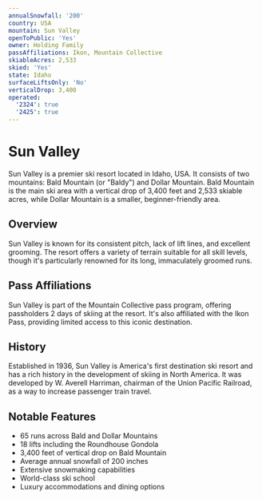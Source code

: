 ```yaml
---
annualSnowfall: '200'
country: USA
mountain: Sun Valley
openToPublic: 'Yes'
owner: Holding Family
passAffiliations: Ikon, Mountain Collective
skiableAcres: 2,533
skied: 'Yes'
state: Idaho
surfaceLiftsOnly: 'No'
verticalDrop: 3,400
operated:
  '2324': true
  '2425': true
---
```



# Sun Valley

Sun Valley is a premier ski resort located in Idaho, USA. It consists of two mountains: Bald Mountain (or "Baldy") and Dollar Mountain. Bald Mountain is the main ski area with a vertical drop of 3,400 feet and 2,533 skiable acres, while Dollar Mountain is a smaller, beginner-friendly area.

## Overview

Sun Valley is known for its consistent pitch, lack of lift lines, and excellent grooming. The resort offers a variety of terrain suitable for all skill levels, though it's particularly renowned for its long, immaculately groomed runs.

## Pass Affiliations

Sun Valley is part of the Mountain Collective pass program, offering passholders 2 days of skiing at the resort. It's also affiliated with the Ikon Pass, providing limited access to this iconic destination.

## History

Established in 1936, Sun Valley is America's first destination ski resort and has a rich history in the development of skiing in North America. It was developed by W. Averell Harriman, chairman of the Union Pacific Railroad, as a way to increase passenger train travel.

## Notable Features

- 65 runs across Bald and Dollar Mountains
- 18 lifts including the Roundhouse Gondola
- 3,400 feet of vertical drop on Bald Mountain
- Average annual snowfall of 200 inches
- Extensive snowmaking capabilities
- World-class ski school
- Luxury accommodations and dining options
